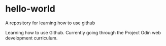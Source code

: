 # hello-world
A repository for learning how to use github

Learning how to use Github.  Currently going through the Project Odin web development curriculum.  
